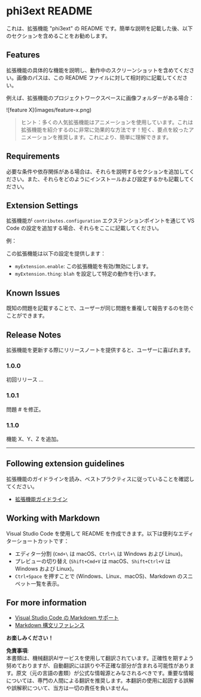 # phi3ext README

これは、拡張機能 "phi3ext" の README です。簡単な説明を記載した後、以下のセクションを含めることをお勧めします。

## Features

拡張機能の具体的な機能を説明し、動作中のスクリーンショットを含めてください。画像のパスは、この README ファイルに対して相対的に記載してください。

例えば、拡張機能のプロジェクトワークスペースに画像フォルダーがある場合：

\!\[feature X\]\(images/feature-x.png\)

> ヒント：多くの人気拡張機能はアニメーションを使用しています。これは拡張機能を紹介するのに非常に効果的な方法です！短く、要点を絞ったアニメーションを推奨します。これにより、簡単に理解できます。

## Requirements

必要な条件や依存関係がある場合は、それらを説明するセクションを追加してください。また、それらをどのようにインストールおよび設定するかも記載してください。

## Extension Settings

拡張機能が `contributes.configuration` エクステンションポイントを通じて VS Code の設定を追加する場合、それらをここに記載してください。

例：

この拡張機能は以下の設定を提供します：

* `myExtension.enable`: この拡張機能を有効/無効にします。
* `myExtension.thing`: `blah` を設定して特定の動作を行います。

## Known Issues

既知の問題を記載することで、ユーザーが同じ問題を重複して報告するのを防ぐことができます。

## Release Notes

拡張機能を更新する際にリリースノートを提供すると、ユーザーに喜ばれます。

### 1.0.0

初回リリース ...

### 1.0.1

問題 # を修正。

### 1.1.0

機能 X、Y、Z を追加。

---

## Following extension guidelines

拡張機能のガイドラインを読み、ベストプラクティスに従っていることを確認してください。

* [拡張機能ガイドライン](https://code.visualstudio.com/api/references/extension-guidelines?WT.mc_id=aiml-137032-kinfeylo)

## Working with Markdown

Visual Studio Code を使用して README を作成できます。以下は便利なエディターショートカットです：

* エディター分割 (`Cmd+\` は macOS、`Ctrl+\` は Windows および Linux)。
* プレビューの切り替え (`Shift+Cmd+V` は macOS、`Shift+Ctrl+V` は Windows および Linux)。
* `Ctrl+Space` を押すことで (Windows、Linux、macOS)、Markdown のスニペット一覧を表示。

## For more information

* [Visual Studio Code の Markdown サポート](http://code.visualstudio.com/docs/languages/markdown?WT.mc_id=aiml-137032-kinfeylo)
* [Markdown 構文リファレンス](https://help.github.com/articles/markdown-basics/)

**お楽しみください！**

**免責事項**:  
本書類は、機械翻訳AIサービスを使用して翻訳されています。正確性を期すよう努めておりますが、自動翻訳には誤りや不正確な部分が含まれる可能性があります。原文（元の言語の書類）が公式な情報源とみなされるべきです。重要な情報については、専門の人間による翻訳を推奨します。本翻訳の使用に起因する誤解や誤解釈について、当方は一切の責任を負いません。